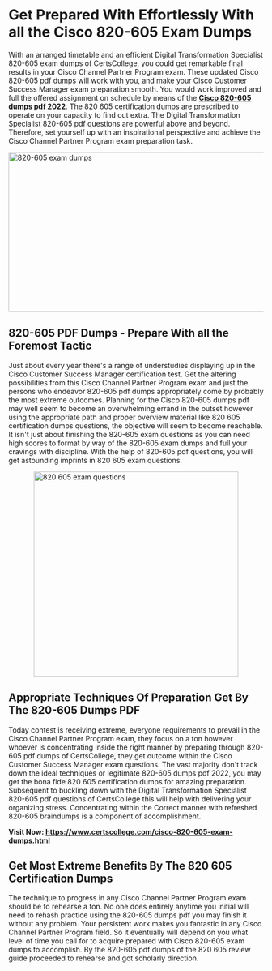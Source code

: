 <h1><strong>Get Prepared With Effortlessly With all the Cisco 820-605 Exam Dumps&nbsp;</strong></h1>
<p><span style="font-weight: 400;">With an arranged timetable and an efficient Digital Transformation Specialist 820-605 exam dumps of CertsCollege, you could get remarkable final results in your Cisco Channel Partner Program exam. These updated Cisco 820-605 pdf dumps will work with you, and make your Cisco Customer Success Manager exam preparation smooth. You would work improved and full the offered assignment on schedule by means of the <strong><a href="https://www.certscollege.com/cisco-820-605-exam-dumps.html">Cisco 820-605 dumps pdf 2022</a></strong>. The 820 605 certification dumps are prescribed to operate on your capacity to find out extra. The Digital Transformation Specialist 820-605 pdf questions are powerful above and beyond. Therefore, set yourself up with an inspirational perspective and achieve the Cisco Channel Partner Program exam preparation task.&nbsp;</span></p>
<p><span style="font-weight: 400;"><img style="display: block; margin-left: auto; margin-right: auto;" src="https://i.ibb.co/CPDK3ps/Yellow-and-Blue-Initiative-Blog-Banner.png" alt="820-605 exam dumps" width="559" height="315" /></span></p>
<h2><strong>820-605 PDF Dumps - Prepare With all the Foremost Tactic</strong></h2>
<p><span style="font-weight: 400;">Just about every year there's a range of understudies displaying up in the Cisco Customer Success Manager certification test. Get the altering possibilities from this Cisco Channel Partner Program exam and just the persons who endeavor 820-605 pdf dumps appropriately come by probably the most extreme outcomes. Planning for the Cisco 820-605 dumps pdf may well seem to become an overwhelming errand in the outset however using the appropriate path and proper overview material like 820 605 certification dumps questions, the objective will seem to become reachable. It isn't just about finishing the 820-605 exam questions as you can need high scores to format by way of the 820-605 exam dumps and full your cravings with discipline. With the help of 820-605 pdf questions, you will get astounding imprints in 820 605 exam questions.</span></p>
<p><span style="font-weight: 400;"><a href="https://tinyurl.com/y7ucknaq"><img style="display: block; margin-left: auto; margin-right: auto;" src="https://i.ibb.co/9tMrhdY/Teacher-Appreciation-Invitation.png" alt="820 605 exam questions " width="404" height="404" /></a></span></p>
<h2><strong>Appropriate Techniques Of Preparation Get By The 820-605 Dumps PDF</strong></h2>
<p><span style="font-weight: 400;">Today contest is receiving extreme, everyone requirements to prevail in the Cisco Channel Partner Program exam, they focus on a ton however whoever is concentrating inside the right manner by preparing through 820-605 pdf dumps of CertsCollege, they get outcome within the Cisco Customer Success Manager exam questions. The vast majority don't track down the ideal techniques or legitimate 820-605 dumps pdf 2022, you may get the bona fide 820 605 certification dumps for amazing preparation. Subsequent to buckling down with the Digital Transformation Specialist 820-605 pdf questions of CertsCollege this will help with delivering your organizing stress. Concentrating within the Correct manner with refreshed 820-605 braindumps is a component of accomplishment.</span></p>
<p><span style="font-weight: 400;"><strong>Visit Now: <a href="https://www.certscollege.com/cisco-820-605-exam-dumps.html">https://www.certscollege.com/cisco-820-605-exam-dumps.html</a></strong></span></p>
<h2><strong>Get Most Extreme Benefits By The 820 605 Certification Dumps</strong></h2>
<p><span style="font-weight: 400;">The technique to progress in any Cisco Channel Partner Program exam should be to rehearse a ton. No one does entirely anytime you initial will need to rehash practice using the 820-605 dumps pdf you may finish it without any problem. Your persistent work makes you fantastic in any Cisco Channel Partner Program field. So it eventually will depend on you what level of time you call for to acquire prepared with Cisco 820-605 exam dumps to accomplish. By the 820-605 pdf dumps of the 820 605 review guide proceeded to rehearse and got scholarly direction.</span></p>
